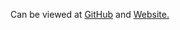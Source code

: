 Can be viewed at [GitHub](https://github.com/KR-Ravindra/Docker-DevOps.git) and [Website.](https://kr-ravindra.github.io/Docker-DevOps/)
